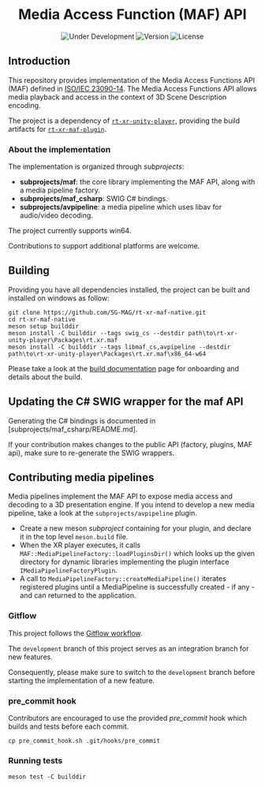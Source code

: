 <h1 align="center">Media Access Function (MAF) API</h1>
<p align="center">
  <img src="https://img.shields.io/badge/Status-Under_Development-yellow" alt="Under Development">
  <img src="https://img.shields.io/github/v/tag/5G-MAG/rt-xr-maf-native?label=version" alt="Version">
  <img src="https://img.shields.io/badge/License-5G--MAG%20Public%20License%20(v1.0)-blue" alt="License">
</p>

## Introduction
This repository provides implementation of the Media Access Functions API (MAF) defined in [ISO/IEC 23090-14](https://www.iso.org/obp/ui/#iso:std:iso-iec:23090:-14:ed-1:v1:en). The Media Access Functions API allows media playback and access in the context of 3D Scene Description encoding.

The project is a dependency of [`rt-xr-unity-player`](https://github.com/5G-MAG/rt-xr-unity-player), providing the build artifacts for [`rt-xr-maf-plugin`](https://github.com/5G-MAG/rt-xr-maf-plugin).

### About the implementation
The implementation is organized through *subprojects*:
- **subprojects/maf**: the core library implementing the MAF API, along with a media pipeline factory.
- **subprojects/maf_csharp**: SWIG C# bindings.
- **subprojects/avpipeline**: a media pipeline which uses libav for audio/video decoding.

The project currently supports win64.

Contributions to support additional platforms are welcome.

## Building

Providing you have all dependencies installed, the project can be built and installed on windows as follow:
```
git clone https://github.com/5G-MAG/rt-xr-maf-native.git
cd rt-xr-maf-native
meson setup builddir
meson install -C builddir --tags swig_cs --destdir path\to\rt-xr-unity-player\Packages\rt.xr.maf
meson install -C builddir --tags libmaf_cs,avpipeline --destdir path\to\rt-xr-unity-player\Packages\rt.xr.maf\x86_64-w64
```

Please take a look at the [build documentation](BUILD.md) page for onboarding and details about the build.


## Updating the C# SWIG wrapper for the maf API

Generating the C# bindings is documented in [subprojects/maf_csharp/README.md].

If your contribution makes changes to the public API (factory, plugins, MAF api), make sure to re-generate the SWIG wrappers.


## Contributing media pipelines

Media pipelines implement the MAF API to expose media access and decoding to a 3D presentation engine.
If you intend to develop a new media pipeline, take a look at the `subprojects/avpipeline` plugin.

- Create a new meson *subproject* containing for your plugin, and declare it in the top level `meson.build` file.
- When the XR player executes, it calls `MAF::MediaPipelineFactory::loadPluginsDir()` which looks up the given directory for dynamic libraries implementing the plugin interface `IMediaPipelineFactoryPlugin`.
- A call to `MediaPipelineFactory::createMediaPipeline()` iterates registered plugins until a MediaPipeline is successfully created - if any - and can returned to the application.

### Gitflow

This project follows the [Gitflow workflow](https://www.atlassian.com/git/tutorials/comparing-workflows/gitflow-workflow). 

The `development` branch of this project serves as an integration branch for new features. 

Consequently, please make sure to switch to the `development` branch before starting the implementation of a new feature.

### pre_commit hook

Contributors are encouraged to use the provided *pre_commit* hook which builds and tests before each commit.
```
cp pre_commit_hook.sh .git/hooks/pre_commit
```

### Running tests

```
meson test -C builddir
```
